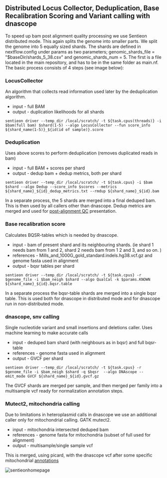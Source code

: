 ## Distributed Locus Collector, Deduplication, Base Recalibration Scoring and Variant calling with dnascope

To speed up bam post alignment quality processing we use Sentieon distributed mode. This again splits the genome into smaller parts. We split the genome into 5 equally sized shards. The shards are defined in nextflow.config under params as two parameters; genomic_shards_file = "$baseDir/shards_5_38.csv" and genomic_shards_num = 5. The first is a file located in the main repository, and has to be in the same folder as main.nf. The basic process consists of 4 steps (see image below):


### LocusCollector

An algorithm that collects read information used later by the deduplication algorithm.
* input - full BAM
* output - duplication likelihoods for all shards

`sentieon driver --temp_dir /local/scratch/ -t ${task.cpus(threads)} -i $bam(full bam) $shard(1-5) --algo LocusCollector --fun score_info ${shard_name(1-5)}_${id(id of sample)}.score`

### Deduplication

Uses above scores to perform deduplication (removes duplicated reads in bam)
* input - full BAM + scores per shard
* output - dedup bam + dedup metrics, both per shard

`sentieon driver --temp_dir /local/scratch/ -t ${task.cpus} -i $bam $shard --algo Dedup --score_info $scores --metrics ${shard_name}_${id}_dedup_metrics.txt --rmdup ${shard_name}_${id}.bam`

In a separate process, the 5 shards are merged into a final deduped bam. This is then used by all callers other than dnascope. Dedup metrics are merged and used for [post-alignment QC](quality.md) presentation.

### Base recalibration score

Calculates BQSR-tables which is needed by dnascope.
* input - bam of present shard and its neighbouring shards. (ie shard 1 needs bam from 1 and 2, shard 2 needs bam from 1 2 and 3, and so on. )
* references - Mills_and_1000G_gold_standard.indels.hg38.vcf.gz and genome fasta used in alignment
* output - bqsr tables per shard

`sentieon driver --temp_dir /local/scratch/ -t ${task.cpus} -r $genome_file -i $bam_neigh $shard --algo QualCal -k $params.KNOWN ${shard_name}_${id}.bqsr.table`

In a separate process the bqsr-table shards are merged into a single bqsr table. This is used both for dnascope in distributed mode and for dnascope run in non-distributed mode.

### dnascope, snv calling

Single nucleotide variant and small insertions and deletions caller. Uses machine learning to make accurate calls
* input - deduped bam shard (with neighbours as in bqsr) and full bqsr-table
* references - genome fasta used in alignment
* output - GVCF per shard

`sentieon driver --temp_dir /local/scratch/ -t ${task.cpus} -r $genome_file -i $bam_neigh $shard -q $bqsr  --algo DNAscope --emit_mode GVCF ${shard_name}_${id}.gvcf.gz`

The GVCF shards are merged per sample, and then merged per family into a multisample vcf ready for normalization annotation steps.

### Mutect2, mitochondria calling

Due to limitations in heteroplasmid calls in dnascope we use an additional caller only for mitochondrial calling. GATK mutect2.
* input - mitochondria intersected deduped bam
* references - genome fasta for mitochondria (subset of full used for alignment)
* output - multisample/single sample vcf

This is merged, using picard, with the dnascope vcf after some specific mitochondrial [annotations](annotation.md)

![sentieonhomepage](https://support.sentieon.com/appnotes/_images/distributed_mode-fig3-2.png)